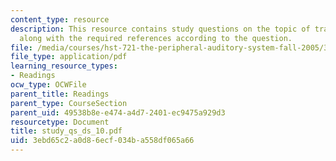 ```yaml
---
content_type: resource
description: This resource contains study questions on the topic of trauma and repair
  along with the required references according to the question.
file: /media/courses/hst-721-the-peripheral-auditory-system-fall-2005/3ebd65c2a0d86ecf034ba558df065a66_study_qs_ds_10.pdf
file_type: application/pdf
learning_resource_types:
- Readings
ocw_type: OCWFile
parent_title: Readings
parent_type: CourseSection
parent_uid: 49538b8e-e474-a4d7-2401-ec9475a929d3
resourcetype: Document
title: study_qs_ds_10.pdf
uid: 3ebd65c2-a0d8-6ecf-034b-a558df065a66
---
```

